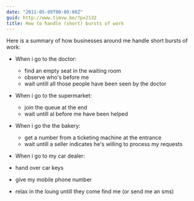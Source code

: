 ```yaml
---
date: "2011-05-09T00:00:00Z"
guid: http://www.timvw.be/?p=2132
title: How to handle (short) bursts of work
---
```

Here is a summary of how businesses around me handle short bursts of work:

  * When i go to the doctor: 
      * find an empty seat in the waiting room
      * observe who's before me
      * wait untill all those people have been seen by the doctor


  * When i go to the supermarket: 
      * join the queue at the end
      * wait untill al before me have been helped


  * When i go the the bakery: 
      * get a number from a ticketing machine at the entrance
      * wait untill a seller indicates he's willing to process my requests


  * When i go to my car dealer:
  * hand over car keys
  * give my mobile phone number
  * relax in the loung untill they come find me (or send me an sms)</li>